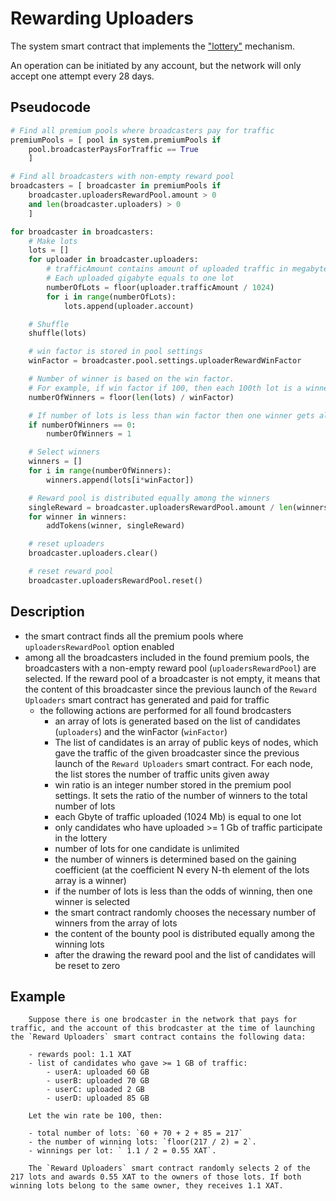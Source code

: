 # Rewarding Uploaders


The system smart contract that implements the ["lottery"][1] mechanism.

An operation can be initiated by any account, but the network will only accept one attempt every 28 days.


## Pseudocode

```python
# Find all premium pools where broadcasters pay for traffic
premiumPools = [ pool in system.premiumPools if
    pool.broadcasterPaysForTraffic == True
    ]

# Find all broadcasters with non-empty reward pool
broadcasters = [ broadcaster in premiumPools if
    broadcaster.uploadersRewardPool.amount > 0
    and len(broadcaster.uploaders) > 0
    ]

for broadcaster in broadcasters:
    # Make lots
    lots = []
    for uploader in broadcaster.uploaders:
        # trafficAmount contains amount of uploaded traffic in megabytes
        # Each uploaded gigabyte equals to one lot
        numberOfLots = floor(uploader.trafficAmount / 1024)
        for i in range(numberOfLots):
            lots.append(uploader.account)

    # Shuffle
    shuffle(lots)

    # win factor is stored in pool settings
    winFactor = broadcaster.pool.settings.uploaderRewardWinFactor

    # Number of winner is based on the win factor.
    # For example, if win factor if 100, then each 100th lot is a winner.
    numberOfWinners = floor(len(lots) / winFactor)

    # If number of lots is less than win factor then one winner gets all reward
    if numberOfWinners == 0:
        numberOfWinners = 1

    # Select winners
    winners = []
    for i in range(numberOfWinners):
        winners.append(lots[i*winFactor])

    # Reward pool is distributed equally among the winners
    singleReward = broadcaster.uploadersRewardPool.amount / len(winners)
    for winner in winners:
        addTokens(winner, singleReward)

    # reset uploaders
    broadcaster.uploaders.clear()

    # reset reward pool
    broadcaster.uploadersRewardPool.reset()
```

## Description

- the smart contract finds all the premium pools where `uploadersRewardPool` option enabled
- among all the broadcasters included in the found premium pools, the broadcasters with a non-empty reward pool (`uploadersRewardPool`) are selected. If the reward pool of a broadcaster is not empty, it means that the content of this broadcaster since the previous launch of the `Reward Uploaders` smart contract has generated and paid for traffic
    - the following actions are performed for all found brodcasters
        - an array of lots is generated based on the list of candidates (`uploaders`) and the winFactor (`winFactor`)
        - The list of candidates is an array of public keys of nodes, which gave the traffic of the given broadcaster since the previous launch of the `Reward Uploaders` smart contract. For each node, the list stores the number of traffic units given away
        - win ratio is an integer number stored in the premium pool settings. It sets the ratio of the number of winners to the total number of lots
        - each Gbyte of traffic uploaded (1024 Mb) is equal to one lot
        - only candidates who have uploaded >= 1 Gb of traffic participate in the lottery
        - number of lots for one candidate is unlimited
        - the number of winners is determined based on the gaining coefficient (at the coefficient N every N-th element of the lots array is a winner)
        - if the number of lots is less than the odds of winning, then one winner is selected
        - the smart contract randomly chooses the necessary number of winners from the array of lots
        - the content of the bounty pool is distributed equally among the winning lots
        - after the drawing the reward pool and the list of candidates will be reset to zero


## Example

        Suppose there is one brodcaster in the network that pays for traffic, and the account of this brodcaster at the time of launching the `Reward Uploaders` smart contract contains the following data:

        - rewards pool: 1.1 XAT
        - list of candidates who gave >= 1 GB of traffic:
            - userA: uploaded 60 GB
            - userB: uploaded 70 GB
            - userC: uploaded 2 GB
            - userD: uploaded 85 GB

        Let the win rate be 100, then:

        - total number of lots: `60 + 70 + 2 + 85 = 217`
        - the number of winning lots: `floor(217 / 2) = 2`.
        - winnings per lot: ` 1.1 / 2 = 0.55 XAT`.

        The `Reward Uploaders` smart contract randomly selects 2 of the 217 lots and awards 0.55 XAT to the owners of those lots. If both winning lots belong to the same owner, they receives 1.1 XAT.




[1]: ../traffic-payments/broadcaster-payments.md
